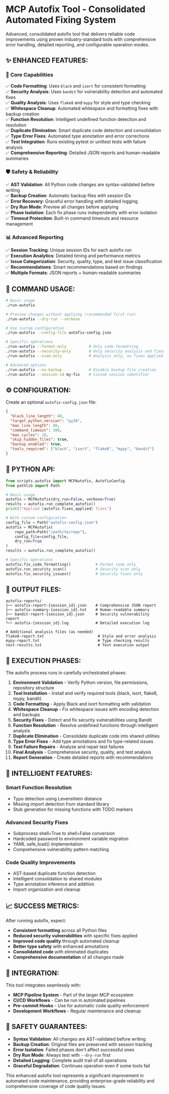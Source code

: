 # MCP Autofix Tool - Consolidated Automated Fixing System

Advanced, consolidated autofix tool that delivers reliable code improvements using proven industry-standard tools with comprehensive error handling, detailed reporting, and configurable operation modes.

## ✨ ENHANCED FEATURES:

### 🎯 **Core Capabilities**
✅ **Code Formatting**: Uses `black` and `isort` for consistent formatting  
✅ **Security Analysis**: Uses `bandit` for vulnerability detection and automated fixes  
✅ **Quality Analysis**: Uses `flake8` and `mypy` for style and type checking  
✅ **Whitespace Cleanup**: Automated whitespace and formatting fixes with backup creation  
✅ **Function Resolution**: Intelligent undefined function detection and resolution  
✅ **Duplicate Elimination**: Smart duplicate code detection and consolidation  
✅ **Type Error Fixes**: Automated type annotation and error corrections  
✅ **Test Integration**: Runs existing pytest or unittest tests with failure analysis  
✅ **Comprehensive Reporting**: Detailed JSON reports and human-readable summaries  

### 🛡️ **Safety & Reliability**
✅ **AST Validation**: All Python code changes are syntax-validated before writing  
✅ **Backup Creation**: Automatic backup files with session IDs  
✅ **Error Recovery**: Graceful error handling with detailed logging  
✅ **Dry Run Mode**: Preview all changes before applying  
✅ **Phase Isolation**: Each fix phase runs independently with error isolation  
✅ **Timeout Protection**: Built-in command timeouts and resource management  

### 📊 **Advanced Reporting**
✅ **Session Tracking**: Unique session IDs for each autofix run  
✅ **Execution Analytics**: Detailed timing and performance metrics  
✅ **Issue Categorization**: Security, quality, type, and test issue classification  
✅ **Recommendations**: Smart recommendations based on findings  
✅ **Multiple Formats**: JSON reports + human-readable summaries  

## 🚀 COMMAND USAGE:

```bash
# Basic usage
./run-autofix

# Preview changes without applying (recommended first run)
./run-autofix --dry-run --verbose

# Use custom configuration
./run-autofix --config-file autofix-config.json

# Specific operations
./run-autofix --format-only          # Only code formatting
./run-autofix --security-only        # Only security analysis and fixes  
./run-autofix --scan-only            # Analysis only, no fixes applied

# Advanced options
./run-autofix --no-backup            # Disable backup file creation
./run-autofix --session-id my-fix    # Custom session identifier
```

## ⚙️ CONFIGURATION:

Create an optional `autofix-config.json` file:

```json
{
  "black_line_length": 88,
  "target_python_version": "py38",
  "max_line_length": 88,
  "command_timeout": 300,
  "max_cycles": 10,
  "skip_hidden_files": true,
  "backup_enabled": true,
  "tools_required": ["black", "isort", "flake8", "mypy", "bandit"]
}
```

## 🐍 PYTHON API:

```python
from scripts.autofix import MCPAutofix, AutofixConfig
from pathlib import Path

# Basic usage
autofix = MCPAutofix(dry_run=False, verbose=True)
results = autofix.run_complete_autofix()
print(f"Applied {autofix.fixes_applied} fixes")

# With custom configuration
config_file = Path("autofix-config.json")
autofix = MCPAutofix(
    repo_path=Path("/path/to/repo"),
    config_file=config_file,
    dry_run=True
)
results = autofix.run_complete_autofix()

# Specific operations
autofix.fix_code_formatting()           # Format code only
autofix.run_security_scan()             # Security scan only
autofix.fix_security_issues()           # Security fixes only
```

## 📁 OUTPUT FILES:

```
autofix-reports/
├── autofix-report-{session_id}.json    # Comprehensive JSON report
├── autofix-summary-{session_id}.txt    # Human-readable summary
├── bandit-report-{session_id}.json     # Security vulnerability report
└── autofix-{session_id}.log            # Detailed execution log

# Additional analysis files (as needed)
flake8-report.txt                        # Style and error analysis
mypy-report.txt                          # Type checking results
test-results.txt                         # Test execution output
```

## 🔄 EXECUTION PHASES:

The autofix process runs in carefully orchestrated phases:

1. **Environment Validation** - Verify Python version, file permissions, repository structure
2. **Tool Installation** - Install and verify required tools (black, isort, flake8, mypy, bandit)
3. **Code Formatting** - Apply Black and isort formatting with validation
4. **Whitespace Cleanup** - Fix whitespace issues with encoding detection and backups
5. **Security Fixes** - Detect and fix security vulnerabilities using Bandit
6. **Function Resolution** - Resolve undefined functions through intelligent analysis
7. **Duplicate Elimination** - Consolidate duplicate code into shared utilities
8. **Type Error Fixes** - Add type annotations and fix type-related issues
9. **Test Failure Repairs** - Analyze and repair test failures
10. **Final Analysis** - Comprehensive security, quality, and test analysis
11. **Report Generation** - Create detailed reports with recommendations

## 🎯 INTELLIGENT FEATURES:

### **Smart Function Resolution**
- Typo detection using Levenshtein distance
- Missing import detection from standard library
- Stub generation for missing functions with TODO markers

### **Advanced Security Fixes**
- Subprocess shell=True to shell=False conversion
- Hardcoded password to environment variable migration
- YAML safe_load() implementation
- Comprehensive vulnerability pattern matching

### **Code Quality Improvements**
- AST-based duplicate function detection
- Intelligent consolidation to shared modules
- Type annotation inference and addition
- Import organization and cleanup

## 📈 SUCCESS METRICS:

After running autofix, expect:
- **Consistent formatting** across all Python files
- **Reduced security vulnerabilities** with specific fixes applied
- **Improved code quality** through automated cleanup
- **Better type safety** with enhanced annotations
- **Consolidated code** with eliminated duplicates
- **Comprehensive documentation** of all changes made

## 🔧 INTEGRATION:

This tool integrates seamlessly with:
- **MCP Pipeline System** - Part of the larger MCP ecosystem
- **CI/CD Workflows** - Can be run in automated pipelines
- **Pre-commit Hooks** - Use for automatic code quality enforcement
- **Development Workflows** - Regular maintenance and cleanup

## 🚨 SAFETY GUARANTEES:

- **Syntax Validation**: All changes are AST-validated before writing
- **Backup Creation**: Original files are preserved with session tracking
- **Error Isolation**: Failed phases don't affect successful ones
- **Dry Run Mode**: Always test with `--dry-run` first
- **Detailed Logging**: Complete audit trail of all operations
- **Graceful Degradation**: Continues operation even if some tools fail

This enhanced autofix tool represents a significant improvement in automated code maintenance, providing enterprise-grade reliability and comprehensive coverage of code quality issues.

